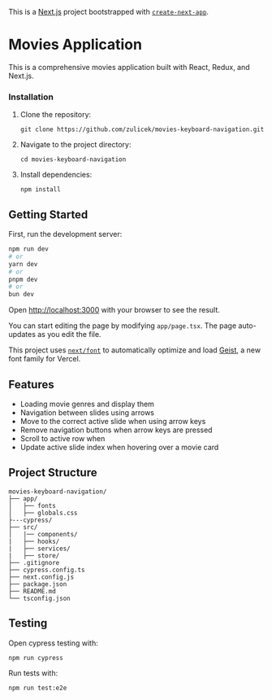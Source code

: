 This is a [Next.js](https://nextjs.org) project bootstrapped with [`create-next-app`](https://nextjs.org/docs/app/api-reference/cli/create-next-app).

# Movies Application

This is a comprehensive movies application built with React, Redux, and Next.js.


### Installation
1. Clone the repository:
   ```
   git clone https://github.com/zulicek/movies-keyboard-navigation.git
   ```
2. Navigate to the project directory:
   ```
   cd movies-keyboard-navigation
   ```
3. Install dependencies:
   ```
   npm install
   ```

## Getting Started

First, run the development server:

```bash
npm run dev
# or
yarn dev
# or
pnpm dev
# or
bun dev
```

Open [http://localhost:3000](http://localhost:3000) with your browser to see the result.

You can start editing the page by modifying `app/page.tsx`. The page auto-updates as you edit the file.

This project uses [`next/font`](https://nextjs.org/docs/app/building-your-application/optimizing/fonts) to automatically optimize and load [Geist](https://vercel.com/font), a new font family for Vercel.


## Features
- Loading movie genres and display them
- Navigation between slides using arrows
- Move to the correct active slide when using arrow keys
- Remove navigation buttons when arrow keys are pressed
- Scroll to active row when
- Update active slide index when hovering over a movie card

## Project Structure
```
movies-keyboard-navigation/
├── app/
│   ├── fonts
│   ├── globals.css
├---cypress/
├── src/
│   |── components/
|   ├── hooks/
|   ├── services/
|   ├── store/
├── .gitignore
├── cypress.config.ts
├── next.config.js
├── package.json
├── README.md
└── tsconfig.json
```

## Testing
Open cypress testing with:
```
npm run cypress
```
Run tests with:
```
npm run test:e2e
```
